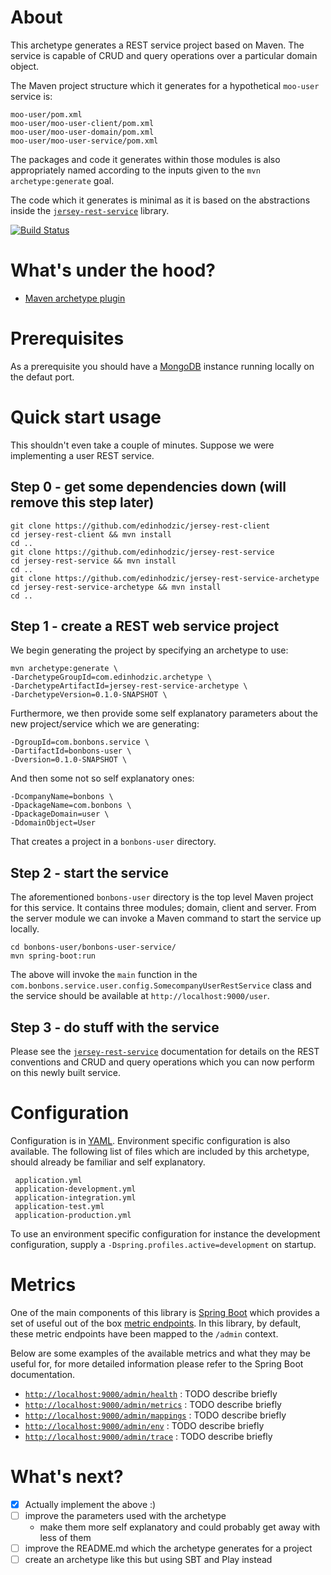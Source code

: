 # About

This archetype generates a REST service project based on Maven. The service is capable of CRUD and query operations over a particular domain object.

The Maven project structure which it generates for a hypothetical `moo-user` service is:

    moo-user/pom.xml
    moo-user/moo-user-client/pom.xml
    moo-user/moo-user-domain/pom.xml
    moo-user/moo-user-service/pom.xml

The packages and code it generates within those modules is also appropriately named according to the inputs given to the `mvn archetype:generate` goal.

The code which it generates is minimal as it is based on the abstractions inside the [`jersey-rest-service`](https://github.com/edinhodzic/jersey-rest-service) library.

[![Build Status](https://travis-ci.org/edinhodzic/jersey-rest-service-archetype.svg?branch=master)](https://travis-ci.org/edinhodzic/jersey-rest-service-archetype)

# What's under the hood?

- [Maven archetype plugin](http://maven.apache.org/archetype/maven-archetype-plugin/)

# Prerequisites

As a prerequisite you should have a [MongoDB](https://www.mongodb.org/) instance running locally on the defaut port.

# Quick start usage

This shouldn't even take a couple of minutes. Suppose we were implementing a user REST service.

## Step 0 - get some dependencies down (will remove this step later)

    git clone https://github.com/edinhodzic/jersey-rest-client
    cd jersey-rest-client && mvn install
    cd ..
    git clone https://github.com/edinhodzic/jersey-rest-service
    cd jersey-rest-service && mvn install
    cd ..
    git clone https://github.com/edinhodzic/jersey-rest-service-archetype
    cd jersey-rest-service-archetype && mvn install
    cd ..

## Step 1 - create a REST web service project

We begin generating the project by specifying an archetype to use:

    mvn archetype:generate \
    -DarchetypeGroupId=com.edinhodzic.archetype \
    -DarchetypeArtifactId=jersey-rest-service-archetype \
    -DarchetypeVersion=0.1.0-SNAPSHOT \

Furthermore, we then provide some self explanatory parameters about the new project/service which we are generating:

    -DgroupId=com.bonbons.service \
    -DartifactId=bonbons-user \
    -Dversion=0.1.0-SNAPSHOT \

And then some not so self explanatory ones: 

    -DcompanyName=bonbons \
    -DpackageName=com.bonbons \
    -DpackageDomain=user \
    -DdomainObject=User

That creates a project in a `bonbons-user` directory.

## <a name="step2-start-the-service"></a>Step 2 - start the service

The aforementioned `bonbons-user` directory is the top level Maven project for this service. It contains three modules; domain, client and server. From the server module we can invoke a Maven command to start the service up locally.

    cd bonbons-user/bonbons-user-service/
    mvn spring-boot:run

The above will invoke the `main` function in the `com.bonbons.service.user.config.SomecompanyUserRestService` class and the service should be available at `http://localhost:9000/user`.

## Step 3 - do stuff with the service

Please see the [`jersey-rest-service`](https://github.com/edinhodzic/jersey-rest-service) documentation for details on the REST conventions and CRUD and query operations which you can now perform on this newly built service.

# Configuration

Configuration is in [YAML](http://www.yaml.org/spec/1.2/spec.html). Environment specific configuration is also available. The following list of files which are included by this archetype, should already be familiar and self explanatory.
 
     application.yml
     application-development.yml
     application-integration.yml
     application-test.yml
     application-production.yml

To use an environment specific configuration for instance the development configuration, supply a `-Dspring.profiles.active=development` on startup.

# Metrics

One of the main components of this library is [Spring Boot](http://projects.spring.io/spring-boot/) which provides a set of useful out of the box [metric endpoints](http://docs.spring.io/spring-boot/docs/current/reference/html/production-ready-metrics.html). In this library, by default, these metric endpoints have been mapped to the `/admin` context.

Below are some examples of the available metrics and what they may be useful for, for more detailed information please refer to the Spring Boot documentation.

- [`http://localhost:9000/admin/health`](http://localhost:9000/admin/health) : TODO describe briefly
- [`http://localhost:9000/admin/metrics`](http://localhost:9000/admin/metrics) : TODO describe briefly
- [`http://localhost:9000/admin/mappings`](http://localhost:9000/admin/mappings) : TODO describe briefly
- [`http://localhost:9000/admin/env`](http://localhost:9000/admin/env) : TODO describe briefly
- [`http://localhost:9000/admin/trace`](http://localhost:9000/admin/trace) : TODO describe briefly

# What's next?

- [x] Actually implement the above :)
- [ ] improve the parameters used with the archetype
    - make them more self explanatory and could probably get away with less of them
- [ ] improve the README.md which the archetype generates for a project
- [ ] create an archetype like this but using SBT and Play instead